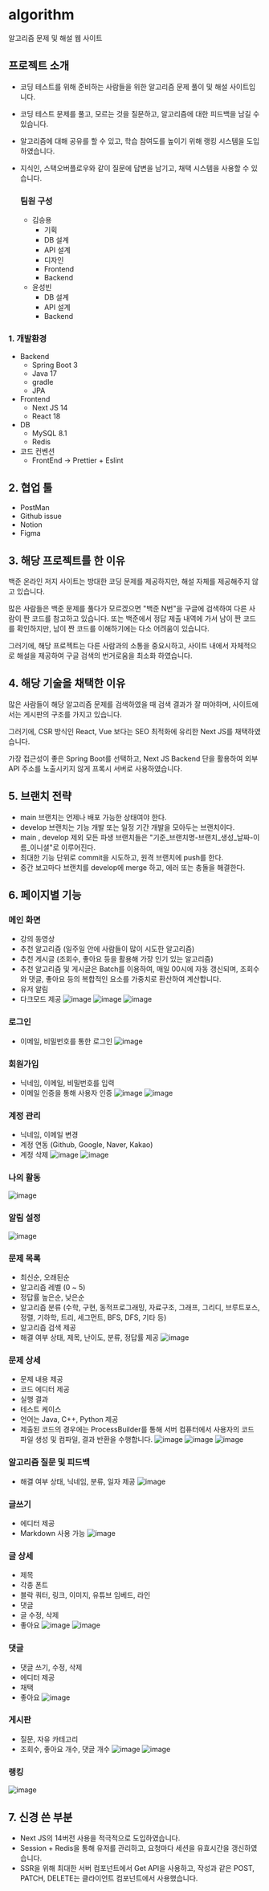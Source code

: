 # algorithm
알고리즘 문제 및 해설 웹 사이트

## 프로젝트 소개
- 코딩 테스트를 위해 준비하는 사람들을 위한 알고리즘 문제 풀이 및 해설 사이트입니다.
- 코딩 테스트 문제를 풀고, 모르는 것을 질문하고, 알고리즘에 대한 피드백을 남길 수 있습니다.
- 알고리즘에 대해 공유를 할 수 있고, 학습 참여도를 높이기 위해 랭킹 시스템을 도입하였습니다.
- 지식인, 스택오버플로우와 같이 질문에 답변을 남기고, 채택 시스템을 사용할 수 있습니다.

  ### 팀원 구성
  - 김승용
    - 기획
    - DB 설계
    - API 설계
    - 디자인
    - Frontend
    - Backend
  - 윤성빈
    - DB 설계
    - API 설계
    - Backend
   
### 1. 개발환경
- Backend
  - Spring Boot 3
  - Java 17
  - gradle
  - JPA
- Frontend
  - Next JS 14
  - React 18
- DB
  - MySQL 8.1
  - Redis
- 코드 컨벤션
  - FrontEnd -> Prettier + Eslint

## 2. 협업 툴
- PostMan
- Github issue
- Notion
- Figma

## 3. 해당 프로젝트를 한 이유
백준 온라인 저지 사이트는 방대한 코딩 문제를 제공하지만, 해설 자체를 제공해주지 않고 있습니다.

많은 사람들은 백준 문제를 풀다가 모르겠으면 "백준 N번"을 구글에 검색하여 다른 사람이 짠 코드를 참고하고 있습니다. 또는 백준에서 정답 제출 내역에 가서 남이 짠 코드를 확인하지만, 남이 짠 코드를 이해하기에는 다소 어려움이 있습니다.

그러기에, 해당 프로젝트는 다른 사람과의 소통을 중요시하고, 사이트 내에서 자체적으로 해설을 제공하여 구글 검색의 번거로움을 최소화 하였습니다.

## 4. 해당 기술을 채택한 이유
많은 사람들이 해당 알고리즘 문제를 검색하였을 때 검색 결과가 잘 떠야하며, 사이트에서는 게시판의 구조를 가지고 있습니다.

그러기에, CSR 방식인 React, Vue 보다는 SEO 최적화에 유리한 Next JS를 채택하였습니다.

가장 접근성이 좋은 Spring Boot를 선택하고, Next JS Backend 단을 활용하여 외부 API 주소를 노출시키지 않게 프록시 서버로 사용하였습니다.

## 5. 브랜치 전략
- main 브랜치는 언제나 배포 가능한 상태여야 한다.
- develop 브랜치는 기능 개발 또는 일정 기간 개발을 모아두는 브랜치이다.
- main , develop 제외 모든 파생 브랜치들은 "기준_브랜치명-브랜치_생성_날짜-이름_이니셜"로 이루어진다.
- 최대한 기능 단위로 commit을 시도하고, 원격 브랜치에 push를 한다.
- 중간 보고마다 브랜치를 develop에 merge 하고, 에러 또는 충돌을 해결한다.

## 6. 페이지별 기능
### 메인 화면
- 강의 동영상
- 추천 알고리즘 (일주일 안에 사람들이 많이 시도한 알고리즘)
- 추천 게시글 (조회수, 좋아요 등을 활용해 가장 인기 있는 알고리즘)
- 추천 알고리즘 및 게시글은 Batch를 이용하여, 매일 00시에 자동 갱신되며, 조회수와 댓글, 좋아요 등의 복합적인 요소를 가중치로 환산하여 계산합니다.
- 유저 알림
- 다크모드 제공
![image](https://github.com/user-attachments/assets/4a67d07d-ab72-4b44-a3eb-990135d1cbf2)
![image](https://github.com/user-attachments/assets/f5dcb939-e07e-4b74-9b20-3d37b154c234)
![image](https://github.com/user-attachments/assets/b7bf88ad-47c9-4837-83e9-9e4d7f7c8d01)

### 로그인
- 이메일, 비밀번호를 통한 로그인
![image](https://github.com/user-attachments/assets/9ebbef77-05aa-4afe-881f-dfc9b35c1643)

### 회원가입
- 닉네임, 이메일, 비밀번호를 입력
- 이메일 인증을 통해 사용자 인증
![image](https://github.com/user-attachments/assets/bfea3523-5ae9-4b15-bcba-1298bb66aa1f)
![image](https://github.com/user-attachments/assets/f5ff0e89-cafa-464b-a2b4-8721a5d860a6)

### 계정 관리
- 닉네임, 이메일 변경
- 계정 연동 (Github, Google, Naver, Kakao)
- 계정 삭제
![image](https://github.com/user-attachments/assets/de532a5d-e4bf-42d7-b5eb-2c2d04204a64)
![image](https://github.com/user-attachments/assets/834db2ae-8b74-4b00-9525-568f183532c6)

### 나의 활동
![image](https://github.com/user-attachments/assets/336404e7-3c77-47f8-a94a-69609c939495)

### 알림 설정
![image](https://github.com/user-attachments/assets/49d1636e-bc22-4887-ac98-f42de1c9eeb5)

### 문제 목록
- 최신순, 오래된순
- 알고리즘 레벨 (0 ~ 5)
- 정답률 높은순, 낮은순
- 알고리즘 분류 (수학, 구현, 동적프로그래밍, 자료구조, 그래프, 그리디, 브루트포스, 정렬, 기하학, 트리, 세그먼트, BFS, DFS, 기타 등)
- 알고리즘 검색 제공
- 해결 여부 상태, 제목, 난이도, 분류, 정답률 제공
![image](https://github.com/user-attachments/assets/0b58cd77-2450-47e9-b4c6-a3bc3e8d617b)

### 문제 상세
- 문제 내용 제공
- 코드 에디터 제공
- 실행 결과
- 테스트 케이스
- 언어는 Java, C++, Python 제공
- 제출된 코드의 경우에는 ProcessBuilder를 통해 서버 컴퓨터에서 사용자의 코드 파일 생성 및 컴파일, 결과 반환을 수행합니다.
![image](https://github.com/user-attachments/assets/49f436f3-3e0d-4db0-807e-71ce3de06262)
![image](https://github.com/user-attachments/assets/f711855d-62a9-448b-8734-b1e2108b381b)
![image](https://github.com/user-attachments/assets/80d39fe9-131b-4a36-a627-7614c8553c46)

### 알고리즘 질문 및 피드백
- 해결 여부 상태, 닉네임, 분류, 일자 제공
![image](https://github.com/user-attachments/assets/6bf1767d-5187-40cc-83f4-90d522c2e33a)

### 글쓰기
- 에디터 제공
- Markdown 사용 가능
![image](https://github.com/user-attachments/assets/c9b953bb-1e31-4f04-b476-335e32250dc0)

### 글 상세
- 제목
- 각종 폰트
- 블락 쿼터, 링크, 이미지, 유튜브 임베드, 라인
- 댓글
- 글 수정, 삭제
- 좋아요
![image](https://github.com/user-attachments/assets/64946f22-30d0-41a1-a3c6-7700e0c5c534)
![image](https://github.com/user-attachments/assets/d57debf1-0442-4f0c-81ba-787b0afaeb59)

### 댓글
- 댓글 쓰기, 수정, 삭제
- 에디터 제공
- 채택
- 좋아요
![image](https://github.com/user-attachments/assets/94f5d36f-a870-4110-91a5-28c0164b1977)

### 게시판
- 질문, 자유 카테고리
- 조회수, 좋아요 개수, 댓글 개수
![image](https://github.com/user-attachments/assets/a2e410ae-e51f-414d-8f5e-48dd36191904)
![image](https://github.com/user-attachments/assets/ca016718-e89e-4242-ad25-7c78eabba2a6)

### 랭킹
![image](https://github.com/user-attachments/assets/f8ae4e84-12bc-4770-9996-c55dda97dc9c)

## 7. 신경 쓴 부분
- Next JS의 14버전 사용을 적극적으로 도입하였습니다.
- Session + Redis을 통해 유저를 관리하고, 요청마다 세션을 유효시간을 갱신하였습니다.
- SSR을 위해 최대한 서버 컴포넌트에서 Get API을 사용하고, 작성과 같은 POST, PATCH, DELETE는 클라이언트 컴포넌트에서 사용했습니다.
